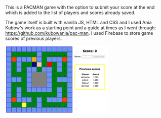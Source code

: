This is a PACMAN game with the option to submit your score at the end which is added to the list of players and scores already saved.

The game itself is built with vanilla JS, HTML and CSS and I used Ania Kubow's work as a starting point and a guide at times as I went through: https://github.com/kubowania/pac-man. I used Firebase to store game scores of previous players.

<img src="./pacman_screenshot.png" alt="Pacman screenshot" style="zoom:40%;">


